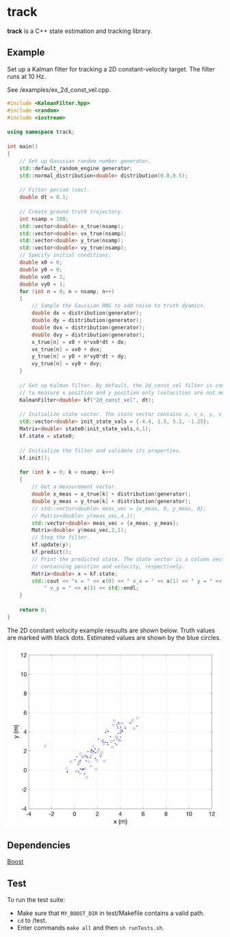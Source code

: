 # track
**track** is a C++ state estimation and tracking library.

## Example

Set up a Kalman filter for tracking a 2D constant-velocity target.
The filter runs at 10 Hz.

See /examples/ex_2d_const_vel.cpp.

```cpp
#include <KalmanFilter.hpp>
#include <random>
#include <iostream>

using namespace track;

int main()
{
    // Set up Gaussian random number generator.
    std::default_random_engine generator;
    std::normal_distribution<double> distribution(0.0,0.5);

    // Filter period (sec).
    double dt = 0.1;

    // Create ground truth trajectory.
    int nsamp = 100;
    std::vector<double> x_true(nsamp);
    std::vector<double> vx_true(nsamp);
    std::vector<double> y_true(nsamp);
    std::vector<double> vy_true(nsamp);
    // Specify initial conditions.
    double x0 = 0;
    double y0 = 0;
    double vx0 = 1;
    double vy0 = 1;
    for (int n = 0; n < nsamp; n++)
    {
        // Sample the Gaussian RNG to add noise to truth dyamics.
        double dx = distribution(generator);
        double dy = distribution(generator);
        double dvx = distribution(generator);
        double dvy = distribution(generator);
        x_true[n] = x0 + n*vx0*dt + dx;
        vx_true[n] = vx0 + dvx;
        y_true[n] = y0 + n*vy0*dt + dy;
        vy_true[n] = vy0 + dvy;
    }

    // Set up Kalman filter. By default, the 2d_const_vel filter is configured
    // to measure x position and y position only (velocities are not measured).
    KalmanFilter<double> kf("2d_const_vel", dt);

    // Initialize state vector. The state vector contains x, v_x, y, v_y.
    std::vector<double> init_state_vals = {-4.4, 1.5, 5.2, -1.25};
    Matrix<double> state0(init_state_vals,4,1);
    kf.state = state0;

    // Initialize the filter and validate its properties.
    kf.init();

    for (int k = 0; k < nsamp; k++)
    {
        // Get a measurement vector.
        double x_meas = x_true[k] + distribution(generator);
        double y_meas = y_true[k] + distribution(generator);
        // std::vector<double> meas_vec = {x_meas, 0, y_meas, 0};
        // Matrix<double> y(meas_vec,4,1);
        std::vector<double> meas_vec = {x_meas, y_meas};
        Matrix<double> y(meas_vec,2,1);
        // Step the filter.
        kf.update(y);
        kf.predict();
        // Print the predicted state. The state vector is a column vector
        // containing position and velocity, respectively.
        Matrix<double> x = kf.state;
        std::cout << "x = " << x(0) << " v_x = " << x(1) << " y = " << x(2) <<
            " v_y = " << x(3) << std::endl;
    }

    return 0;
}
```

The 2D constant velocity example resuults are shown below. Truth values are
marked with black dots. Estimated values are shown by the blue circles.

![](https://github.com/brhannan/track/blob/main/docs/images/kf_2d_const_vel.gif)


## Dependencies
[Boost](https://www.boost.org)  

## Test

To run the test suite:
- Make sure that `MY_BOOST_DIR` in test/Makefile contains a valid path.
- `cd` to /test.
- Enter commands `make all` and then `sh runTests.sh`.
